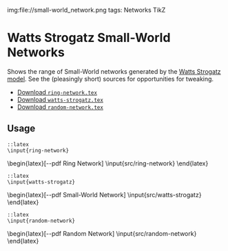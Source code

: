 img:file://small-world_network.png
tags: Networks
      TikZ

Watts Strogatz Small-World Networks
===================================

Shows the range of Small-World networks generated by the [Watts Strogatz
model](http://en.wikipedia.org/wiki/Watts_and_Strogatz_model). See the
(pleasingly short) sources for opportunities for tweaking.

* [Download `ring-network.tex`](file://src/ring-network.tex)
* [Download `watts-strogatz.tex`](file://src/watts-strogatz.tex)
* [Download `random-network.tex`](file://src/random-network.tex)

Usage
-----

	::latex
	\input{ring-network}

\begin{latex}[--pdf Ring Network]
	\input{src/ring-network}
\end{latex}

	::latex
	\input{watts-strogatz}

\begin{latex}[--pdf Small-World Network]
	\input{src/watts-strogatz}
\end{latex}

	::latex
	\input{random-network}

\begin{latex}[--pdf Random Network]
	\input{src/random-network}
\end{latex}
